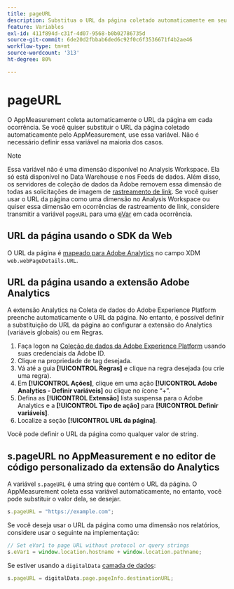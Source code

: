 ```yaml
---
title: pageURL
description: Substitua o URL da página coletado automaticamente em seu site.
feature: Variables
exl-id: 411f894d-c31f-4d07-9568-b0b02786735d
source-git-commit: 6de20d2fbbab6ded6c92f0c6f3536671f4b2ae46
workflow-type: tm+mt
source-wordcount: '313'
ht-degree: 80%

---
```


# pageURL

O AppMeasurement coleta automaticamente o URL da página em cada ocorrência. Se você quiser substituir o URL da página coletado automaticamente pelo AppMeasurement, use essa variável. Não é necessário definir essa variável na maioria dos casos.

>[!NOTE]
>
>Essa variável não é uma dimensão disponível no Analysis Workspace. Ela só está disponível no Data Warehouse e nos Feeds de dados. Além disso, os servidores de coleção de dados da Adobe removem essa dimensão de todas as solicitações de imagem de [rastreamento de link](/help/implement/vars/functions/tl-method.md). Se você quiser usar o URL da página como uma dimensão no Analysis Workspace ou quiser essa dimensão em ocorrências de rastreamento de link, considere transmitir a variável `pageURL` para uma [eVar](evar.md) em cada ocorrência.

## URL da página usando o SDK da Web

O URL da página é [mapeado para Adobe Analytics](https://experienceleague.adobe.com/docs/analytics/implementation/aep-edge/variable-mapping.html?lang=pt-BR) no campo XDM `web.webPageDetails.URL`.

## URL da página usando a extensão Adobe Analytics

A extensão Analytics na Coleta de dados do Adobe Experience Platform preenche automaticamente o URL da página. No entanto, é possível definir a substituição do URL da página ao configurar a extensão do Analytics (variáveis globais) ou em Regras.

1. Faça logon na [Coleção de dados da Adobe Experience Platform](https://experience.adobe.com/data-collection) usando suas credenciais da Adobe ID.
2. Clique na propriedade de tag desejada.
3. Vá até a guia **[!UICONTROL Regras]** e clique na regra desejada (ou crie uma regra).
4. Em **[!UICONTROL Ações]**, clique em uma ação **[!UICONTROL Adobe Analytics - Definir variáveis]** ou clique no ícone “+”.
5. Defina as **[!UICONTROL Extensão]** lista suspensa para o Adobe Analytics e a **[!UICONTROL Tipo de ação]** para **[!UICONTROL Definir variáveis]**.
6. Localize a seção **[!UICONTROL URL da página]**.

Você pode definir o URL da página como qualquer valor de string.

## s.pageURL no AppMeasurement e no editor de código personalizado da extensão do Analytics

A variável `s.pageURL` é uma string que contém o URL da página. O AppMeasurement coleta essa variável automaticamente, no entanto, você pode substituir o valor dela, se desejar.

```js
s.pageURL = "https://example.com";
```

Se você deseja usar o URL da página como uma dimensão nos relatórios, considere usar o seguinte na implementação:

```js
// Set eVar1 to page URL without protocol or query strings
s.eVar1 = window.location.hostname + window.location.pathname;
```

Se estiver usando a `digitalData` [camada de dados](../../prepare/data-layer.md):

```js
s.pageURL = digitalData.page.pageInfo.destinationURL;
```
